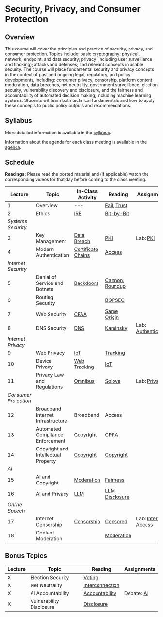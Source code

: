 # Security, Privacy, and Consumer Protection

## Overview

This course will cover the principles and practice of security, privacy,
and consumer protection. Topics include: basic cryptography; physical,
network, endpoint, and data security; privacy (including user
surveillance and tracking); attacks and defenses; and relevant concepts
in usable security. The course will place fundamental security and
privacy concepts in the context of past and ongoing legal, regulatory,
and policy developments, including: consumer privacy, censorship,
platform content moderation, data breaches, net neutrality, government
surveillance, election security, vulnerability discovery and disclosure,
and the fairness and accountability of automated decision making,
including machine learning systems. Students will learn both technical
fundamentals and how to apply these concepts to public policy outputs
and recommendations.

## Syllabus

More detailed information is available in the [syllabus](syllabus.md).

Information about the agenda for each class meeting is available in the
[agenda](agenda.md).

## Schedule

**Readings:** Please read the posted material and
(if applicable) watch the corresponding videos for that day before coming to the class
meeting.

| Lecture               | Topic                               | In-Class Activity                        | Reading                                                                           | Assignments                                   |
|-----------------------|-------------------------------------|------------------------------------------|-----------------------------------------------------------------------------------|-----------------------------------------------|
| 1                     | Overview                            | ---                                      | [Fail](readings/why-cryptosystems-fail.pdf), [Trust](readings/trusting-trust.pdf) |                                               |
| 2                     | Ethics                              | [IRB](activities/ethics.md)              | [Bit-by-Bit](readings/bit-by-bit.pdf)                                             |                                               |
| *Systems Security*    |                                     |                                          |                                                                                   |                                               |
| 3                     | Key Management                      | [Data Breach](debates/data-breach.md)    | [PKI](readings/bellovin-pki.pdf)                                                  | Lab: [PKI](assignments/pki.md)                |
| 4                     | Modern Authentication               | [Certificate Chains](activities/cert.md) | [Access](readings/oauth.pdf)                                                      |                                               |
| *Internet Security*   |                                     |                                          |                                                                                   |                                               |
| 5                     | Denial of Service and Botnets       | [Backdoors](debates/backdoors.md)        | [Cannon](readings/paxson-cannon.pdf), [Roundup](readings/cooke-botnets.pdf)       |                                               |
| 6                     | Routing Security                    |                                          | [BGPSEC](readings/bgp-security.pdf)                                               |                                               |
| 7                     | Web Security                        | [CFAA](debates/cfaa.md)                  | [Same Origin](readings/same-origin.pdf)                                           |                                               |
| 8                     | DNS Security                        | [DNS](activities/dns.md)                 | [Kaminsky](readings/kaminsky.pdf)                                                 | Lab: [Authentication](assignments/api.md)     |
| *Internet Privacy*    |                                     |                                          |                                                                                   |                                               |
| 9                     | Web Privacy                         | [IoT](debates/iot.md)                    | [Tracking](readings/tracking.pdf)                                                 |                                               |
| 10                    | Device Privacy                      | [Web Tracking](activities/web.md)        | [IoT](readings/iot-inspector.pdf)                                                 |                                               |
| 11                    | Privacy Law and Regulations         | [Omnibus](debates/omnibus.md)            | [Solove](readings/privacy.pdf)                                                    | Lab: [Privacy](assignments/privacy.md)        |
| *Consumer Protection* |                                     |                                          |                                                                                   |                                               |
| 12                    | Broadband Internet Infrastructure   | [Broadband](activities/broadband.md)     | [Access](readings/internet-access.pdf)                                            |                                               |
| 13                    | Automated Compliance Enforcement    | [Copyright](debates/copyright.md)        | [CPRA](readings/cpra.pdf)                                                         |                                               |
| 14                    | Copyright and Intellectual Property | [Copyright](activities/copyright.md)     | [Copyright](readings/copyright.pdf)                                               |                                               |
| *AI*                  |                                     |                                          |                                                                                   |                                               |
| 15                    | AI and Copyright                    | [Moderation](debates/moderation.md)      | [Fairness](readings/ml-fairness.pdf)                                              |                                               |
| 16                    | AI and Privacy                      | [LLM](activities/llm.md)                 | [LLM Disclosure](readings/llm-disclosure.pdf)                                     |                                               |
| *Online Speech*       |                                     |                                          |                                                                                   |                                               |
| 17                    | Internet Censorship                 | [Censorship](debates/censorship.md)      | [Censored](readings/censorship.pdf)                                               | Lab: [Internet Access](assignments/access.md) |
| 18                    | Content Moderation                  |                                          | [Moderation](readings/moderation.pdf)                                             |                                               |

## Bonus Topics

| Lecture | Topic                    | Reading                                         | Assignments                              |
|---------|--------------------------|-------------------------------------------------|------------------------------------------|
| X       | Election Security        | [Voting](readings/voting.pdf)                   |                                          |
| X       | Net Neutrality           | [Interconnection](readings/interconnection.pdf) |                                          |
| X       | AI Accountability        | [Accountability](readings/accountability.pdf)   | Debate: [AI](debates/accountability.md)  |
| X       | Vulnerability Disclosure | [Disclosure](readings/vulnerability.pdf)                                                 | |                                               |
